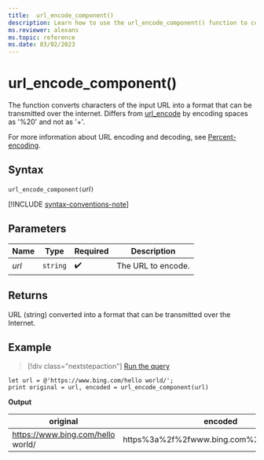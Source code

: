 ```yaml
---
title:  url_encode_component()
description: Learn how to use the url_encode_component() function to convert characters of the input URL into a transmittable format.
ms.reviewer: alexans
ms.topic: reference
ms.date: 03/02/2023
---
```

# url_encode_component()

The function converts characters of the input URL into a format that can be transmitted over the internet. Differs from [url_encode](./url-encode-function.md) by encoding spaces as '%20' and not as '+'.

For more information about URL encoding and decoding, see [Percent-encoding](https://en.wikipedia.org/wiki/Percent-encoding).

## Syntax

`url_encode_component(`*url*`)`

[!INCLUDE [syntax-conventions-note](../includes/syntax-conventions-note.md)]

## Parameters

| Name | Type | Required | Description |
|--|--|--|--|
| *url* | `string` |  :heavy_check_mark: | The URL to encode.|

## Returns

URL (string) converted into a format that can be transmitted over the Internet.

## Example

> [!div class="nextstepaction"]
> <a href="https://dataexplorer.azure.com/clusters/help/databases/Samples?query=H4sIAAAAAAAAAyXLMQqAMAxA0V3wDtmqIO2uCN5E1AZbiEmpkV7fiuP/8AgVnkwww2KCarpH50opdo982kMuF5BIoEgm78zUNilHVpAcz8jb56oeAPkQj/7P9a+18iSMrF2d/QtxbpMUagAAAA==" target="_blank">Run the query</a>

```kusto
let url = @'https://www.bing.com/hello world/';
print original = url, encoded = url_encode_component(url)
```

**Output**

|original|encoded|
|---|---|
|https://www.bing.com/hello world/|https%3a%2f%2fwww.bing.com%2fhello%20world|
